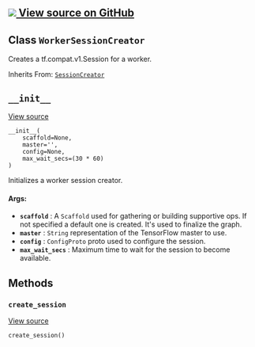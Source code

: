 [ ![](https://tensorflow.google.cn/images/GitHub-Mark-32px.png) View source on
GitHub
](https://github.com/tensorflow/tensorflow/blob/r2.0/tensorflow/python/training/monitored_session.py#L651-L688)  
---  
  
## Class `WorkerSessionCreator`

Creates a tf.compat.v1.Session for a worker.

Inherits From:
[`SessionCreator`](https://tensorflow.google.cn/api_docs/python/tf/compat/v1/train/SessionCreator)

## `__init__`

[View
source](https://github.com/tensorflow/tensorflow/blob/r2.0/tensorflow/python/training/monitored_session.py#L654-L672)

    
    
    __init__(
        scaffold=None,
        master='',
        config=None,
        max_wait_secs=(30 * 60)
    )
    

Initializes a worker session creator.

#### Args:

  * **`scaffold`** : A `Scaffold` used for gathering or building supportive ops. If not specified a default one is created. It's used to finalize the graph.
  * **`master`** : `String` representation of the TensorFlow master to use.
  * **`config`** : `ConfigProto` proto used to configure the session.
  * **`max_wait_secs`** : Maximum time to wait for the session to become available.

## Methods

### `create_session`

[View
source](https://github.com/tensorflow/tensorflow/blob/r2.0/tensorflow/python/training/monitored_session.py#L685-L688)

    
    
    create_session()
    

